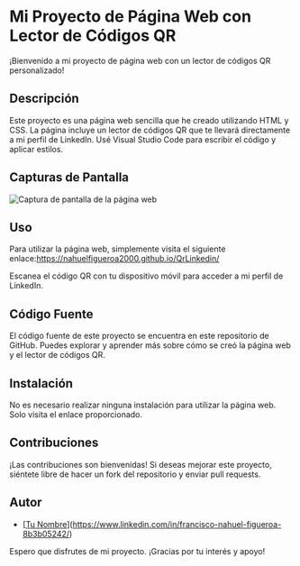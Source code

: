 # Mi Proyecto de Página Web con Lector de Códigos QR

¡Bienvenido a mi proyecto de página web con un lector de códigos QR personalizado!

## Descripción

Este proyecto es una página web sencilla que he creado utilizando HTML y CSS. La página incluye un lector de códigos QR que te llevará directamente a mi perfil de LinkedIn. Usé Visual Studio Code para escribir el código y aplicar estilos.

## Capturas de Pantalla

![Captura de pantalla de la página web](https://github.com/Nahuelfigueroa2000/QrLinkedin/assets/107935004/d5e5658e-4388-4219-8a0d-d170b3c2ddad)


## Uso

Para utilizar la página web, simplemente visita el siguiente enlace:https://nahuelfigueroa2000.github.io/QrLinkedin/

Escanea el código QR con tu dispositivo móvil para acceder a mi perfil de LinkedIn.

## Código Fuente

El código fuente de este proyecto se encuentra en este repositorio de GitHub. Puedes explorar y aprender más sobre cómo se creó la página web y el lector de códigos QR.

## Instalación

No es necesario realizar ninguna instalación para utilizar la página web. Solo visita el enlace proporcionado.

## Contribuciones

¡Las contribuciones son bienvenidas! Si deseas mejorar este proyecto, siéntete libre de hacer un fork del repositorio y enviar pull requests.

## Autor

* [[Tu Nombre](enlace_a_tu_perfil_de_LinkedIn)](https://www.linkedin.com/in/francisco-nahuel-figueroa-8b3b05242/)


Espero que disfrutes de mi proyecto. ¡Gracias por tu interés y apoyo!
